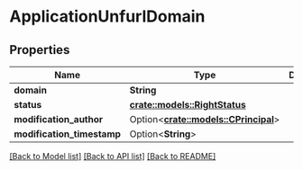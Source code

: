# ApplicationUnfurlDomain

## Properties

Name | Type | Description | Notes
------------ | ------------- | ------------- | -------------
**domain** | **String** |  | 
**status** | [**crate::models::RightStatus**](RightStatus.md) |  | 
**modification_author** | Option<[**crate::models::CPrincipal**](CPrincipal.md)> |  | [optional]
**modification_timestamp** | Option<**String**> |  | [optional]

[[Back to Model list]](../README.md#documentation-for-models) [[Back to API list]](../README.md#documentation-for-api-endpoints) [[Back to README]](../README.md)



